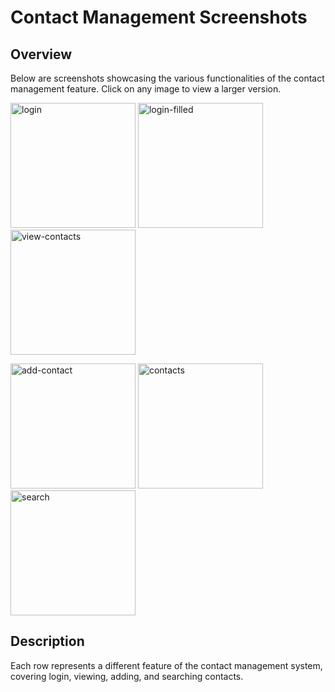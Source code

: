 # Contact Management Screenshots

## Overview
Below are screenshots showcasing the various functionalities of the contact management feature. Click on any image to view a larger version.

<p >
  <img src="https://github.com/user-attachments/assets/5948df47-9634-471e-8251-e1423c2ac645" alt="login" width="200"/>
  <img src="https://github.com/user-attachments/assets/22c0e2e9-34ff-47c0-9c68-e350c42a946a" alt="login-filled" width="200"/>
  <img src="https://github.com/user-attachments/assets/a759fe92-8974-41dd-bc06-e9bd6e18f4ca" alt="view-contacts" width="200"/>
</p>

<p >
  
  <img src="https://github.com/user-attachments/assets/3151b88d-f8a8-4279-b03a-51b4403d5812" alt="add-contact" width="200"/>
    <img src="https://github.com/user-attachments/assets/72d67e60-2a39-4b25-97d6-0e5d55f8cefd" alt="contacts" width="200"/>
  <img src="https://github.com/user-attachments/assets/8b120e58-27a1-4b56-8f69-30a4c8b1ff3e" alt="search" width="200"/>
</p>



## Description
Each row represents a different feature of the contact management system, covering login, viewing, adding, and searching contacts.
